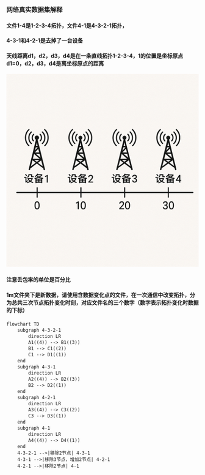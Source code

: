### 网络真实数据集解释
#### 文件1-4是1-2-3-4拓扑，文件4-1是4-3-2-1拓扑，
#### 4-3-1和4-2-1是去掉了一台设备
#### 天线距离d1，d2，d3，d4是在一条直线拓扑1-2-3-4，1的位置是坐标原点d1=0，d2，d3，d4是离坐标原点的距离
![alt text](assets/distance-visual.png)
#### 注意丢包率的单位是百分比
#### 1m文件夹下是新数据，请使用含数据变化点的文件，在一次通信中改变拓扑，分为总共三次节点拓扑变化时刻，对应文件名的三个数字（数字表示拓扑变化时数据的下标）
```mermaid
flowchart TD
    subgraph 4-3-2-1
        direction LR
        A1((4)) --> B1((3))
        B1 --> C1((2))
        C1 --> D1((1))
    end
    subgraph 4-3-1
        direction LR
        A2((4)) --> B2((3))
        B2 --> D2((1))
    end
    subgraph 4-2-1
        direction LR
        A3((4)) --> C3((2))
        C3 --> D3((1))
    end
    subgraph 4-1
        direction LR
        A4((4)) --> D4((1))
    end
    4-3-2-1 -->|移除2节点| 4-3-1
    4-3-1 -->|移除3节点，增加2节点| 4-2-1
    4-2-1 -->|移除2节点| 4-1
```

